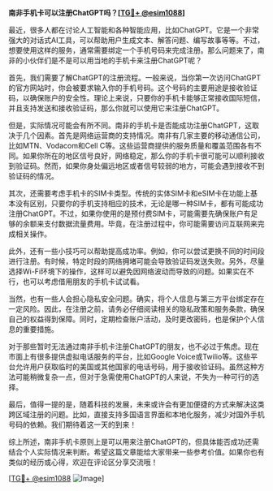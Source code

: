 **南非手机卡可以注册ChatGPT吗？[[TG💪+ @esim1088](https://t.me/s/esim1088)]**

最近，很多人都在讨论人工智能和各种智能应用，比如ChatGPT。它是一个非常强大的对话式AI工具，可以帮助用户生成文本、解答问题、编写故事等等。不过，想要使用这样的服务，通常需要绑定一个手机号码来完成注册。那么问题来了，南非的小伙伴们是不是可以用当地的手机卡来注册ChatGPT呢？

首先，我们需要了解ChatGPT的注册流程。一般来说，当你第一次访问ChatGPT的官方网站时，你会被要求输入你的手机号码。这个号码的主要用途是接收验证码，以确保账户的安全性。理论上来说，只要你的手机卡能够正常接收国际短信，并且支持发送和接收验证码，那么你就可以使用它来注册ChatGPT。

但是，实际情况可能会有所不同。南非的手机卡是否能成功注册ChatGPT，这取决于几个因素。首先是网络运营商的支持情况。南非有几家主要的移动通信公司，比如MTN、Vodacom和Cell C等。这些运营商提供的服务质量和覆盖范围各有不同。如果你所在的地区信号良好，网络稳定，那么你的手机卡很可能可以顺利接收到验证码。然而，如果你身处偏远地区或者信号较弱的地方，可能会遇到接收不到验证码的情况。

其次，还需要考虑手机卡的SIM卡类型。传统的实体SIM卡和eSIM卡在功能上基本没有区别，只要你的手机支持相应的技术，无论是哪一种SIM卡，都有可能成功注册ChatGPT。不过，如果你使用的是预付费SIM卡，可能需要先确保账户有足够的余额来支付数据流量费用。毕竟，在注册过程中，你可能需要访问互联网来完成相关操作。

此外，还有一些小技巧可以帮助提高成功率。例如，你可以尝试更换不同的时间段进行注册。有时候，特定时段的网络拥堵可能会导致验证码发送失败。另外，尽量选择Wi-Fi环境下的操作，这样可以避免因网络波动而导致的问题。如果实在不行，也可以考虑借用朋友的手机卡试试看。

当然，也有一些人会担心隐私安全问题。确实，将个人信息与第三方平台绑定存在一定风险。因此，在注册之前，请务必仔细阅读相关的隐私政策和服务条款，确保自己的权益得到保障。同时，定期检查账户活动，及时更改密码，也是保护个人信息的重要措施。

对于那些暂时无法通过南非手机卡注册ChatGPT的朋友，也不必过于焦虑。现在市面上有很多提供虚拟电话服务的平台，比如Google Voice或Twilio等。这些平台允许用户获取临时的美国或其他国家的电话号码，用于接收验证码。虽然这种方法可能稍微复杂一点，但对于急需使用ChatGPT的人来说，不失为一种可行的选择。

最后，值得一提的是，随着科技的发展，未来或许会有更加便捷的方式来解决这类跨区域注册的问题。比如，直接支持多国语言界面和本地化服务，减少对国外手机号码的依赖。我们期待着这一天的到来！

综上所述，南非手机卡原则上是可以用来注册ChatGPT的，但具体能否成功还需结合个人实际情况来判断。希望这篇文章能给大家带来一些参考价值。如果你也有类似的经历或心得，欢迎在评论区分享交流哦！

[[TG💪+ @esim1088](https://t.me/s/esim1088) ![Image](https://i.postimg.cc/4NQfJmqS/Snipaste-2025-05-13-00-14-12.png)]